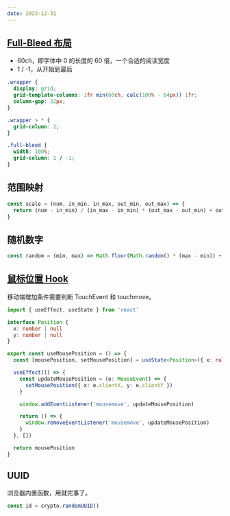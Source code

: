 ```yaml
---
date: 2023-12-31
---
```


## [Full-Bleed 布局](https://www.joshwcomeau.com/css/full-bleed/)

- 60ch，即字体中 0 的长度的 60 倍，一个合适的阅读宽度
- 1 / -1，从开始到最后

```css
.wrapper {
  display: grid;
  grid-template-columns: 1fr min(60ch, calc(100% - 64px)) 1fr;
  column-gap: 32px;
}

.wrapper > * {
  grid-column: 2;
}

.full-bleed {
  width: 100%;
  grid-column: 1 / -1;
}
```


## 范围映射

```js
const scale = (num, in_min, in_max, out_min, out_max) => {
  return (num - in_min) / (in_max - in_min) * (out_max - out_min) + out_min
}
```


## 随机数字

```js
const random = (min, max) => Math.floor(Math.random() * (max - min)) + min
```


## [鼠标位置 Hook](https://www.joshwcomeau.com/snippets/react-hooks/use-mouse-position/)

移动端增加条件需要判断 TouchEvent 和 touchmove。

```ts
import { useEffect, useState } from 'react'

interface Position {
  x: number | null
  y: number | null
}

export const useMousePosition = () => {
  const [mousePosition, setMousePosition] = useState<Position>({ x: null, y: null })

  useEffect(() => {
    const updateMousePosition = (e: MouseEvent) => {
      setMousePosition({ x: e.clientX, y: e.clientY })
    }

    window.addEventListener('mousemove', updateMousePosition)

    return () => {
      window.removeEventListener('mousemove', updateMousePosition)
    }
  }, [])

  return mousePosition
}
```

## UUID

浏览器内置函数，用就完事了。

```js
const id = crypto.randomUUID()
```

